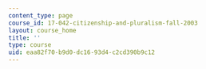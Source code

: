 ```yaml
---
content_type: page
course_id: 17-042-citizenship-and-pluralism-fall-2003
layout: course_home
title: ''
type: course
uid: eaa82f70-b9d0-dc16-93d4-c2cd390b9c12
---
```

